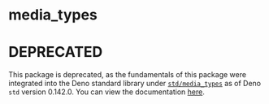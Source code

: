 # media_types

# DEPRECATED

This package is deprecated, as the fundamentals of this package were integrated
into the Deno standard library under
[`std/media_types`](https://deno.land/std/media_types) as of Deno `std` version
0.142.0. You can view the documentation
[here](https://doc.deno.land/https://deno.land/std/media_types/mod.ts).
